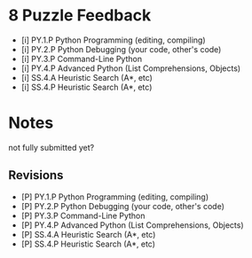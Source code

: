 # 8 Puzzle Feedback
- [i] PY.1.P Python Programming (editing, compiling)
- [i] PY.2.P Python Debugging (your code, other's code)
- [i] PY.3.P Command-Line Python
- [i] PY.4.P Advanced Python (List Comprehensions, Objects)
- [i] SS.4.A Heuristic Search (A*, etc)
- [i] SS.4.P Heuristic Search (A*, etc)

# Notes

not fully submitted yet?

## Revisions

- [P] PY.1.P Python Programming (editing, compiling)
- [P] PY.2.P Python Debugging (your code, other's code)
- [P] PY.3.P Command-Line Python
- [P] PY.4.P Advanced Python (List Comprehensions, Objects)
- [P] SS.4.A Heuristic Search (A*, etc)
- [P] SS.4.P Heuristic Search (A*, etc)
